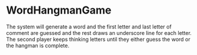 # WordHangmanGame
The system will generate a word and the first letter and last letter of comment are guessed and the rest draws an underscore line for each letter. The second player keeps thinking letters until they either guess the word or the hangman is complete.
